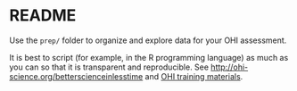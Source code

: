 # README

Use the `prep/` folder to organize and explore data for your OHI assessment. 

It is best to script (for example, in the R programming language) as much as you can so that it is transparent and reproducible. See  <http://ohi-science.org/betterscienceinlesstime> and [OHI training materials](http://ohi-science.org/training/). 

